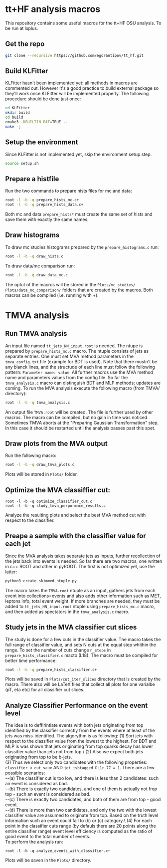 # tt+HF analysis macros
This repository contains some useful macros for the tt+HF OSU analysis. To be run at lxplus.

## Get the repo
```bash
git clone --recursive https://github.com/egorantipov/tt_hf.git
```

## Build KLFitter
KLFitter hasn't been implemented yet: all methods in macros are commented out. However it's a good practice to build external package so they'll work once KLFitter will be implemented properly. The following procedure should be done just once:
```bash
cd KLFitter
mkdir build
cd build
cmake3 -DBUILTIN_BAT=TRUE ..
make -j
```

## Setup the environment
Since KLFitter is not implemented yet, skip the environment setup step. 
```bash
source setup.sh
```

## Prepare a histfile
Run the two commands to prepare hists files for mc and data:
```bash
root -l -b -q prepare_hists_mc.c+
root -l -b -q prepare_hists_data.c+
```
Both mc and data `prepare_hists*` must create the same set of hists and save them with exactly the same names.

## Draw histograms
To draw mc studies histograms prepared by the `prepare_histograms.c` run:
```bash
root -l -b -q draw_hists.c
```
To draw data/mc comparison run:
```bash
root -l -b -q draw_data_mc.c
```
The optut of the macros will be stored in the `Plots/mc_studies/` `Plots/data_mc_comparison/` folders that are created by the macros. Both macros can be compiled (i.e. running with +).


# TMVA analysis

## Run TMVA analysis
An input file named `tt_jets_NN_input.root` is needed. The ntupe is prepared by `prepare_hists_mc.c` macro. The ntuple consists of jets as separate entries. One must set MVA method parameters in the `tmva_config.txt` file (example for BDT is used). Note that there mustn't be any blanck lines, and the structude of each line must follow the following pattern: `Parameter name: value`. All further macros use the MVA method name and parameters values from the config file. So far the `tmva_analysis.c` macro can distinguish BDT and MLP methods; updates are coming. To run the MVA analysis execute the following macro (from TMVA/ directory):
```bash
root -l -b -q tmva_analysis.c
```
An output file `TMVA.root` will be created. The file is further used by other macros. The macro can be compiled, but no gain in time was noticed. Sometimes TMVA aborts at the "Preparing Gaussian Transformation" step. In this case it should be restarted until the analysis passes past this spet.

## Draw plots from the MVA output
Run the following macro:
```bash
root -l -b -q draw_tmva_plots.c
```
Plots will be stored in `Plots/` folder.

## Optimize the MVA classiffier cut:
```bach
root -l -b -q optimize_claasifier_cut.c
root -l -b -q study_tmva_perpormnce_results.c
```
Analyze the resulting plots and select the best MVA method cut with respect to the classifier.

## Preape a sample with the classifier value for each jet
Since the MVA analysis takes separate jets as inputs, further recollection of the jets back into events is needed. So far there are two macros, one written in c++ ROOT and other in pyROOT. The first is not optimized yet, use the latter:
```bash
python3 create_skimmed_ntuple.py
```
The macro takes the `TMVA.root` ntuple as an input, gathers jets from each event into collections=events and also adds other information such as MET, leptons info, total event weight. If more branches are needed, they must be added to `tt_jets_NN_input.root` ntuple using `prepare_hists_mc.c` macro, and then added as spectators in the `tmva_analysis.c` macro.

## Study jets in the MVA classifier cut slices
The study is done for a few cuts in the classifier value. The macro takes the full range of classifier value, and sets N cuts at the equal step whithin the range. To set the number of cuts change `n_steps` in `prepare_hists_classifier.c` macto (L18). The macro must be compiled for better time performance:
```bash
root -l	-b -q prepare_hists_classifier.c+
```
Plots will be saved in `Plots/cut_iter_slices` directory that is created by the macro. There also will be LaTeX files that collect all plots for one varialbe (pT, eta etc) for all classifier cut slices.


## Analyze Classifier Performance on the event level
The idea is to deffirintiate events with both jets originating from top identified by the classifier correctly from the events where at least of the jets was miss-identified. The algorythm is as following: 
(1) Sort jets with respect to the classifier value from the lowest to the highest. For BDT and MLP is was shown that jets originating from top quarks decay has lower classifier value than jets not from top.\ 
(2) Also we expect both jets originating from top to be b-jets.\
(3) Thus we select only two candidates with the following properties: `classifier < cut vaue` AND `jet_isbtagged_DL1r_77 = 1`. There are a few possible scenarios:\
--(a) The classifier cut is too low, and there is less than 2 candidates: such an event is considered as bad.\
--(b) There is exactly two candidates, and one of them is actually not frop top - such an event is considered as bad.\
--(c) There is exactly two candidates, and both of them are from top - good event.\
--(d) There is more than two candidates, and only the two with the lowest classifier value are assumed to originate from top. Based on the truth level information such an event could fall to (b) or (c) category.\ 
(4) For each point in the classifier cuts range (by defauls there are 20 points along the entire classifier range) event level efficiency is computed as the ratio of good event to the total number of events.\
To perform the analysis run:
```bach 
root -l -b -q analyze_events_with_classifier.c+
```
Plots will be saven in the `Plots/` directory.